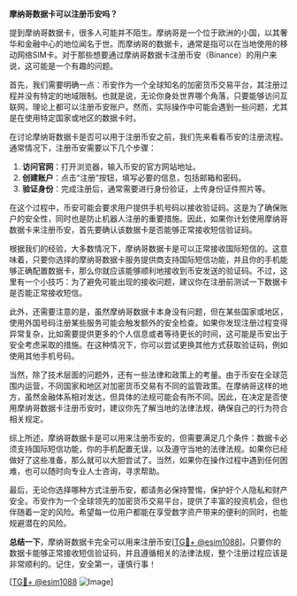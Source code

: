 **摩纳哥数据卡可以注册币安吗？**

提到摩纳哥数据卡，很多人可能并不陌生。摩纳哥是一个位于欧洲的小国，以其奢华和金融中心的地位闻名于世。而摩纳哥的数据卡，通常是指可以在当地使用的移动网络SIM卡。对于那些想要通过摩纳哥数据卡注册币安（Binance）的用户来说，这可能是一个有趣的问题。

首先，我们需要明确一点：币安作为一个全球知名的加密货币交易平台，其注册过程并没有特定的地域限制。也就是说，无论你身处世界哪个角落，只要能够访问互联网，理论上都可以注册币安账户。然而，实际操作中可能会遇到一些问题，尤其是在使用特定国家或地区的数据卡时。

在讨论摩纳哥数据卡是否可以用于注册币安之前，我们先来看看币安的注册流程。通常情况下，注册币安需要以下几个步骤：

1. **访问官网**：打开浏览器，输入币安的官方网站地址。
2. **创建账户**：点击“注册”按钮，填写必要的信息，包括邮箱和密码。
3. **验证身份**：完成注册后，通常需要进行身份验证，上传身份证件照片等。

在这个过程中，币安可能会要求用户提供手机号码以接收验证码。这是为了确保账户的安全性，同时也是防止机器人注册的重要措施。因此，如果你计划使用摩纳哥数据卡来注册币安，首先要确认该数据卡是否能够正常接收短信验证码。

根据我们的经验，大多数情况下，摩纳哥数据卡是可以正常接收国际短信的。这意味着，只要你选择的摩纳哥数据卡服务提供商支持国际短信功能，并且你的手机能够正确配置数据卡，那么你就应该能够顺利地接收到币安发送的验证码。不过，这里有一个小技巧：为了避免可能出现的接收问题，建议你在注册前测试一下数据卡是否能正常接收短信。

此外，还需要注意的是，虽然摩纳哥数据卡本身没有问题，但在某些国家或地区，使用外国号码注册某些服务可能会触发额外的安全检查。如果你发现注册过程变得异常复杂，比如需要提供更多的个人信息或者等待更长的时间，这可能是币安出于安全考虑采取的措施。在这种情况下，你可以尝试更换其他方式获取验证码，例如使用其他手机号码。

当然，除了技术层面的问题外，还有一些法律和政策上的考量。由于币安在全球范围内运营，不同国家和地区对加密货币交易有不同的监管政策。在摩纳哥这样的地方，虽然金融体系相对发达，但具体的法规可能会有所不同。因此，在决定是否使用摩纳哥数据卡注册币安时，建议你先了解当地的法律法规，确保自己的行为符合相关规定。

综上所述，摩纳哥数据卡是可以用来注册币安的，但需要满足几个条件：数据卡必须支持国际短信功能，你的手机配置无误，以及遵守当地的法律法规。如果你已经做好了这些准备，那么就可以大胆尝试了。当然，如果你在操作过程中遇到任何困难，也可以随时向专业人士咨询，寻求帮助。

最后，无论你选择哪种方式注册币安，都请务必保持警惕，保护好个人隐私和财产安全。币安作为一个全球领先的加密货币交易平台，提供了丰富的投资机会，但也伴随着一定的风险。希望每一位用户都能在享受数字资产带来的便利的同时，也能规避潜在的风险。

**总结一下**，摩纳哥数据卡完全可以用来注册币安[[TG💪+ @esim1088](https://t.me/s/esim1088)]。只要你的数据卡能够正常接收短信验证码，并且遵循相关的法律法规，整个注册过程应该是非常顺利的。记住，安全第一，谨慎行事！

[[TG💪+ @esim1088](https://t.me/s/esim1088) ![Image](https://i.postimg.cc/4NQfJmqS/Snipaste-2025-05-13-00-14-12.png)]